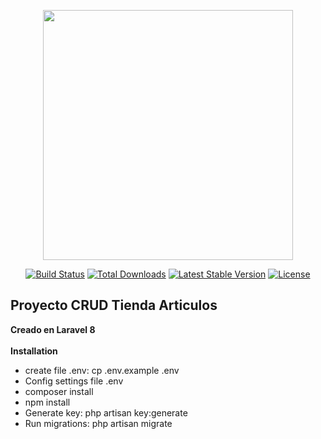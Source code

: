 <p align="center"><a href="https://laravel.com" target="_blank"><img src="https://raw.githubusercontent.com/laravel/art/master/logo-lockup/5%20SVG/2%20CMYK/1%20Full%20Color/laravel-logolockup-cmyk-red.svg" width="400"></a></p>

<p align="center">
<a href="https://travis-ci.org/laravel/framework"><img src="https://travis-ci.org/laravel/framework.svg" alt="Build Status"></a>
<a href="https://packagist.org/packages/laravel/framework"><img src="https://img.shields.io/packagist/dt/laravel/framework" alt="Total Downloads"></a>
<a href="https://packagist.org/packages/laravel/framework"><img src="https://img.shields.io/packagist/v/laravel/framework" alt="Latest Stable Version"></a>
<a href="https://packagist.org/packages/laravel/framework"><img src="https://img.shields.io/packagist/l/laravel/framework" alt="License"></a>
</p>

## Proyecto CRUD Tienda Articulos

<strong>
Creado en Laravel 8<br/>
</strong>
<br/>
<strong>Installation</strong><br/>
<ul>
    <li>create file .env:    cp .env.example  .env </li>
    <li>Config settings file .env</li>
    <li>composer install </li>
    <li>npm install</li>
    <li>Generate key: php artisan key:generate</li>
    <li>Run migrations: php artisan migrate</li>   
</ul> 
